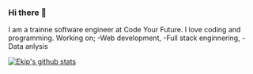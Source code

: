 ### Hi there 👋

I am a trainne software engineer at Code Your Future. I love coding and programming.
Working on; 
-Web development,
-Full stack enginnering,
-Data anlysis


[![Ekip's github stats](https://github-readme-stats.vercel.app/api?username=istanbulbekle)](https://github.com/istanbulbekle/github-readme-stats)

